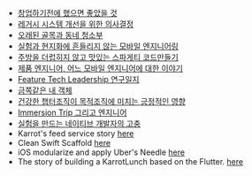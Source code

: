 - [창업하기전에 했으면 좋았을 것](https://medium.com/@h2s1880/%EC%B0%BD%EC%97%85%ED%95%98%EA%B8%B0%EC%A0%84%EC%97%90-%ED%96%88%EC%97%88%EC%9C%BC%EB%A9%B4-%EC%A2%8B%EC%95%98%EC%9D%84-%EA%B2%83-8bbc26ae7b12)
- [레거시 시스템 개선을 위한 의사결정](https://medium.com/@h2s1880/%EB%A0%88%EA%B1%B0%EC%8B%9C-%EC%8B%9C%EC%8A%A4%ED%85%9C-%EA%B0%9C%EC%84%A0%EC%9D%84-%EC%9C%84%ED%95%9C-%EA%B8%B0%EC%88%A0%EC%9D%98%EC%82%AC%EA%B2%B0%EC%A0%95-025d6b65e069)
- [오래된 골목과 동네 청소부](https://medium.com/@h2s1880/%EC%98%A4%EB%9E%98%EB%90%9C-%EA%B3%A8%EB%AA%A9%EA%B3%BC-%EB%8F%99%EB%84%A4-%EC%B2%AD%EC%86%8C%EB%B6%80-56b2f8b2520b)
- [실험과 현지화에 흔들리지 않는 모바일 엔지니어링](https://medium.com/p/3c648f2ac74)
- [주방을 더럽히지 않고 맛있는 스파게티 코드만들기](https://h2s1880.medium.com/%EC%A3%BC%EB%B0%A9%EC%9D%84-%EB%8D%94%EB%9F%BD%ED%9E%88%EC%A7%80-%EC%95%8A%EA%B3%A0-%EB%A7%9B%EC%9E%88%EB%8A%94-%EC%8A%A4%ED%8C%8C%EA%B2%8C%ED%8B%B0-%EC%BD%94%EB%93%9C%EB%A7%8C%EB%93%A4%EA%B8%B0-7dd443fb489f)
- [제품 엔지니어, 어느 모바일 엔지니어에 대한 이야기](https://medium.com/@h2s1880/%EC%96%B4%EB%8A%90-%EB%AA%A8%EB%B0%94%EC%9D%BC-%EC%97%94%EC%A7%80%EB%8B%88%EC%96%B4%EC%97%90-%EB%8C%80%ED%95%9C-%EC%9D%B4%EC%95%BC%EA%B8%B0-cedccb1459c)
- [Feature Tech Leadership 연구일지](https://h2s1880.medium.com/feature-tech-leadership-%EC%97%B0%EA%B5%AC%EC%9D%BC%EC%A7%80-d8c994d9e39b)
- [금쪽같은 내 객체](https://geektree0101.github.io/blog/2022-08-06-%EA%B8%88%EC%AA%BD%EA%B0%99%EC%9D%80-%EB%82%B4-%EA%B0%9D%EC%B2%B4/)
- [건강한 챕터조직이 목적조직에 미치는 긍정적인 영향](https://medium.com/@h2s1880/%EC%96%B4%EB%8A%90-%EC%A1%B0%EC%A7%81%EC%9D%B4%EB%93%A0-%EC%9D%B4%EC%AA%BD%EA%B3%BC-%EC%A0%80%EC%AA%BD%EC%9D%98-%EC%82%AC%EC%9D%B4%EB%A5%BC-%EC%A2%8B%EA%B2%8C-%ED%95%98%EB%8A%94-%EC%82%AC%EB%9E%8C%EC%9D%B4-%EC%9E%88%EB%8B%A4%EB%A9%B4-%EA%B7%B8-%EC%A1%B0%EC%A7%81%EC%9D%80-%EB%A7%9D%ED%95%98%EC%A7%80-%EC%95%8A%EC%95%84-%EA%B1%B4%EA%B0%95%ED%95%9C-%EC%B1%95%ED%84%B0%EC%A1%B0%EC%A7%81%EC%9D%B4-%EB%AA%A9%EC%A0%81%EC%A1%B0%EC%A7%81%EC%97%90-%EB%AF%B8%EC%B9%98%EB%8A%94-%EA%B8%8D%EC%A0%95%EC%A0%81%EC%9D%B8-%EC%98%81%ED%96%A5-1a6d37d3806a)
- [Immersion Trip 그리고 엔지니어](https://medium.com/daangn/engineers-immersion-business-trip-3f771ab4c2b5)
- [실험을 만드는 네이티브 개발자의 고충](https://geektree0101.github.io/blog/experiment_or_feature/)
- Karrot's feed service story [here](https://medium.com/daangn/%EB%84%A4%EC%9D%B4%ED%8B%B0%EB%B8%8C-%EA%B0%9C%EB%B0%9C%EC%9E%90%EC%99%80-%ED%95%A8%EA%BB%98%ED%95%98%EB%8A%94-%ED%94%BC%EB%93%9C-%EC%84%9C%EB%B9%84%EC%8A%A4-%EC%84%A4%EA%B3%84%ED%95%98%EA%B8%B0-6c5a5aa2b11f)
- Clean Swift Scaffold [here](https://medium.com/daangn/clean-swift-scaffold-3e4b5cec475)
- iOS modularize and apply Uber's Needle [here](https://medium.com/daangn/%EB%AA%A8%EB%93%88%ED%99%94%ED%95%98%EA%B3%A0-needle-%EC%A0%81%EC%9A%A9%ED%95%B4%EB%B3%B4%EA%B8%B0-bd5e9f3c450b)
- The story of building a KarrotLunch based on the Flutter. [here](https://h2s1880.medium.com/%EB%8B%B9%EA%B7%BC%EB%9F%B0%EC%B9%98%EB%A5%BC-%EB%A7%8C%EB%93%A4%EC%96%B4%EB%B4%A4%EC%96%B4%EC%9A%94-18c368552da6)
